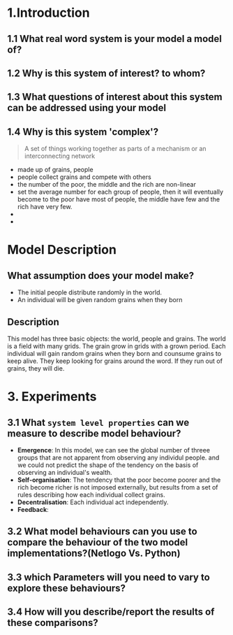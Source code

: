 # 1.Introduction

## 1.1 What real word system is your model a model of?

## 1.2 Why is this system of interest? to whom?

## 1.3 What questions of interest about this system can be addressed using your model

## 1.4 Why is this system 'complex'?
> A set of things working together as parts of a mechanism or an interconnecting network
- made up of grains, people
- people collect grains and compete with others
- the number of the poor, the middle and the rich are non-linear
- set the average number for each group of people, then it will eventually become to the poor have most of people, the middle have few and the rich have very few.
-
-


# Model Description

## What assumption does your model make?
- The initial people distribute randomly in the world.
- An individual will be given random grains when they born 

## Description
This model has three basic objects: the world, people and grains. The world is a field with many grids. The grain grow in grids with a grown period. Each individual will gain random grains when they born and counsume grains to keep alive. They keep looking for grains around the word. If they run out of grains, they will die.


# 3. Experiments
## 3.1 What `system level properties` can we measure to describe model behaviour?
- **Emergence**:
    In this model, we can see the global number of threee groups that are not apparent from observing any individul people. and we could not predict the shape of the tendency on the basis of observing an individual's wealth.
- **Self-organisation**:
    The tendency that the poor become poorer and the rich become richer is not imposed externally, but results from a set of rules describing how each individual collect grains.
- **Decentralisation**:
    Each individual act independently.
- **Feedback**:
    


## 3.2 What model behaviours can you use to compare the behaviour of the two model implementations?(Netlogo Vs. Python)



## 3.3 which Parameters will you need to vary to explore these behaviours?


## 3.4 How will you describe/report the results of these comparisons?


